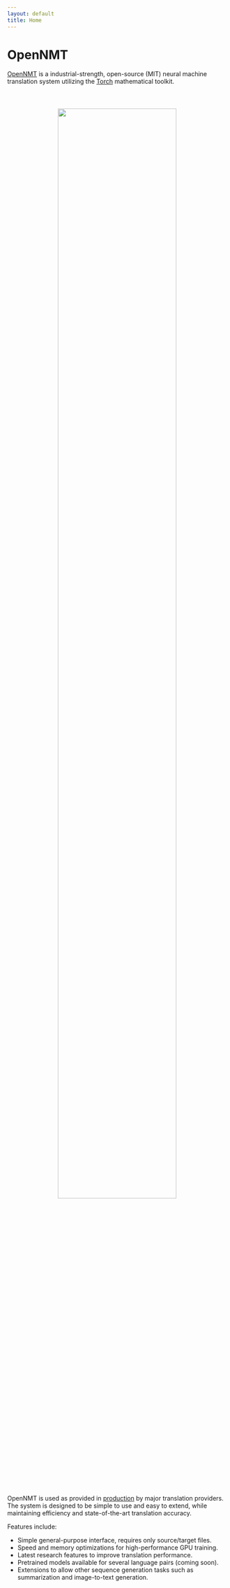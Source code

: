 ```yaml
---
layout: default
title: Home
---
```


# OpenNMT

<a href="https://opennmt.github.io/">OpenNMT</a> is a industrial-strength,
open-source (MIT) neural machine translation system utilizing the
[Torch](http://torch.ch) mathematical toolkit. 

<center style="padding: 40px"><img width="80%" src="http://opennmt.github.io/simple-attn.png" /></center>

OpenNMT is used as provided in <a href="https://demo-pnmt.systran.net/">production</a> by major translation providers.
The system is designed to be simple to use and easy to extend, while
maintaining efficiency and state-of-the-art translation accuracy.

Features include:

* Simple general-purpose interface, requires only source/target files.
* Speed and memory optimizations for high-performance GPU training.
* Latest research features to improve translation performance.
* Pretrained models available for several language pairs (coming soon).
* Extensions to allow other sequence generation tasks such as summarization and image-to-text generation.
